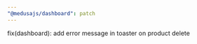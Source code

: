 ```yaml
---
"@medusajs/dashboard": patch
---
```


fix(dashboard): add error message in toaster on product delete

